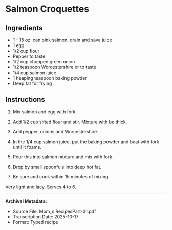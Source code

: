 # Salmon Croquettes

## Ingredients

- 1 - 15 oz. can pink salmon, drain and save juice
- 1 egg
- 1/2 cup flour
- Pepper to taste
- 1/2 cup chopped green onion
- 1/2 teaspoon Worcestershire or to taste
- 1/4 cup salmon juice
- 1 heaping teaspoon baking powder
- Deep fat for frying

## Instructions

1. Mix salmon and egg with fork.

2. Add 1/2 cup sifted flour and stir. Mixture with be thick.

3. Add pepper, onions and Worcestershire.

4. In the 1/4 cup salmon juice, put the baking powder and beat with fork until it foams.

5. Pour this into salmon mixture and mix with fork.

6. Drop by small spoonfuls into deep hot fat.

7. Be sure and cook within 15 minutes of mixing.

Very light and lacy. Serves 4 to 6.

---

**Archival Metadata:**
- Source File: Mom_s RecipesPart-31.pdf
- Transcription Date: 2025-10-17
- Format: Typed recipe
